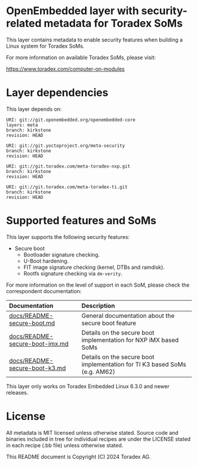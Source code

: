 # OpenEmbedded layer with security-related metadata for Toradex SoMs

This layer contains metadata to enable security features when building a Linux system for Toradex SoMs.

For more information on available Toradex SoMs, please visit:

https://www.toradex.com/computer-on-modules

# Layer dependencies

This layer depends on:

```
URI: git://git.openembedded.org/openembedded-core
layers: meta
branch: kirkstone
revision: HEAD

URI: git://git.yoctoproject.org/meta-security
branch: kirkstone
revision: HEAD

URI: git://git.toradex.com/meta-toradex-nxp.git
branch: kirkstone
revision: HEAD

URI: git://git.toradex.com/meta-toradex-ti.git
branch: kirkstone
revision: HEAD
```

# Supported features and SoMs

This layer supports the following security features:

- Secure boot
  - Bootloader signature checking.
  - U-Boot hardening.
  - FIT image signature checking (kernel, DTBs and ramdisk).
  - Rootfs signature checking via `dm-verity`.

For more information on the level of support in each SoM, please check the correspondent documentation:

| Documentation | Description |
| :------------ | :---------- |
| [docs/README-secure-boot.md](docs/README-secure-boot.md) | General documentation about the secure boot feature |
| [docs/README-secure-boot-imx.md](docs/README-secure-boot-imx.md) | Details on the secure boot implementation for NXP iMX based SoMs |
| [docs/README-secure-boot-k3.md](docs/README-secure-boot-k3.md) | Details on the secure boot implementation for TI K3 based SoMs (e.g. AM62) |

This layer only works on Toradex Embedded Linux 6.3.0 and newer releases.

# License

All metadata is MIT licensed unless otherwise stated. Source code and binaries included in tree for individual recipes are under the LICENSE stated in each recipe (.bb file) unless otherwise stated.

This README document is Copyright (C) 2024 Toradex AG.
